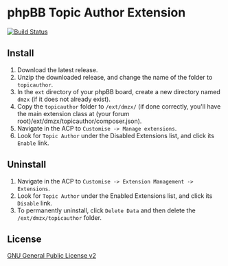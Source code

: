 # phpBB Topic Author Extension

[![Build Status](https://travis-ci.org/dmzx/Topic-Author.svg?branch=master)](https://travis-ci.org/dmzx/Topic-Author)

## Install
1. Download the latest release.
2. Unzip the downloaded release, and change the name of the folder to `topicauthor`.
3. In the `ext` directory of your phpBB board, create a new directory named `dmzx` (if it does not already exist).
4. Copy the `topicauthor` folder to `/ext/dmzx/` (if done correctly, you'll have the main extension class at (your forum root)/ext/dmzx/topicauthor/composer.json).
5. Navigate in the ACP to `Customise -> Manage extensions`.
6. Look for `Topic Author` under the Disabled Extensions list, and click its `Enable` link.

## Uninstall
1. Navigate in the ACP to `Customise -> Extension Management -> Extensions`.
2. Look for `Topic Author` under the Enabled Extensions list, and click its `Disable` link.
3. To permanently uninstall, click `Delete Data` and then delete the `/ext/dmzx/topicauthor` folder.

## License
[GNU General Public License v2](http://opensource.org/licenses/GPL-2.0)
